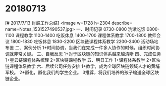 # 20180713

[# 2017/7/13 肖威工作总结]
<image w=1728 h=2304 describe= name=Notes_1531527490537.jpg>
一、时间记录
0730-0800 洗漱吃饭
0800-1100 课程教学
1100-1400 吃饭休息
1400-1700 课程体系教学
1700-1800 教师会议
1800-1830 吃饭休息
1830-2200 区块链课程体系教学
2200-2400 活动场地布置
二、案例分析
1+时间协调，当我们在完成一件多人协作的时候，组织时间协调就非常关键。
三、自我反思
1+对于区块链的知识体系越来越清晰
四、完成任务
1+星云链课程体系梳理
2+区块链课程教学
五、明日工作
1+课程体系教学
2+区块链课程体系教学
六、后续公司任务安排
1+教学，成为全球区块链领域人才的黄埔军校。
2+孵化，孵化我们的学生企业。
3推荐，将我们培养的孩子输送全球区块链企业。
